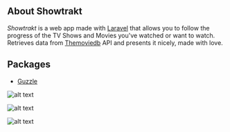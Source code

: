 ## About Showtrakt

*Showtrakt* is a web app made with [Laravel](https://laravel.com/docs/7.x) that allows you to follow the progress of the TV Shows and Movies you've watched or want to watch. Retrieves data from [Themoviedb](https://www.themoviedb.org/documentation/api) API and presents it nicely, made with love.

## Packages

* [Guzzle](https://github.com/guzzle/guzzle)

![alt text](https://i.imgur.com/SHVJt7P.png "Dashboard")

![alt text](https://i.imgur.com/NWKBsN7.png "Login")

![alt text](https://i.imgur.com/hFmOYUO.png "Register")

